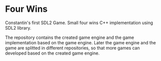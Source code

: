 # Four Wins
Constantin's first SDL2 Game. Small four wins C++ implementation using SDL2 library.

The repository contains the created game engine and the game implementation based on the game engine. Later the game engine and the game are splitted in different repositories, so that more games can developed based on the created game engine.

